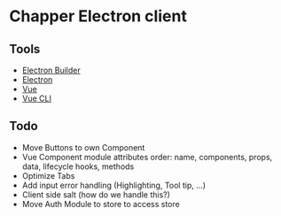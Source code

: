 # Chapper Electron client

## Tools

-   [Electron Builder](https://github.com/electron-userland/electron-builder)
-   [Electron](https://www.electronjs.org/)
-   [Vue](https://vuejs.org/)
-   [Vue CLI](https://cli.vuejs.org/)

## Todo

-   Move Buttons to own Component
-   Vue Component module attributes order: name, components, props, data, lifecycle hooks, methods
-   Optimize Tabs
-   Add input error handling (Highlighting, Tool tip, ...)
-   Client side salt (how do we handle this?)
-   Move Auth Module to store to access store
